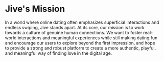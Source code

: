 # Jive's Mission

In a world where online dating often emphasizes superficial interactions and endless swiping, Jive stands apart. At its core, our mission is to work towards a culture of genuine human connections. We want to foster real-world interactions and meaningful experiences while still making dating fun and encourage our users to explore beyond the first impression, and hope to provide a strong and robust platform to create a more authentic, playful, and meaningful way of finding love in the digital age.
